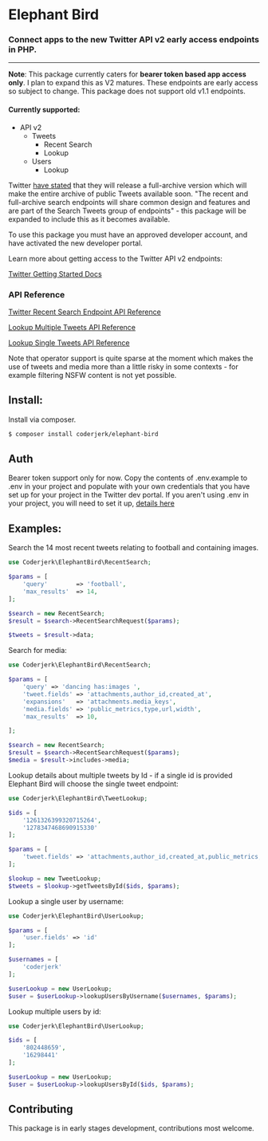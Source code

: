 # Elephant Bird

### Connect apps to the new Twitter API v2 early access endpoints in PHP.

---

**Note**: This package currently caters for **bearer token based app access only**. I plan to expand this as V2 matures. These endpoints are early access so subject to change. This package does not support old v1.1 endpoints.

#### Currently supported:

-   API v2
    -   Tweets
        -   Recent Search
        -   Lookup
    -   Users
        -   Lookup

Twitter [have stated](https://developer.twitter.com/en/docs/twitter-api/tweets/search/introduction) that they will release a full-archive version which will make the entire archive of public Tweets available soon. "The recent and full-archive search endpoints will share common design and features and are part of the Search Tweets group of endpoints" - this package will be expanded to include this as it becomes available.

To use this package you must have an approved developer account, and have activated the new developer portal.

Learn more about getting access to the Twitter API v2 endpoints:

[Twitter Getting Started Docs](https://developer.twitter.com/en/docs/twitter-api/getting-started/guide)

### API Reference

[Twitter Recent Search Endpoint API Reference](https://developer.twitter.com/en/docs/twitter-api/tweets/search/api-reference/get-tweets-search-recent)

[Lookup Multiple Tweets API Reference](https://developer.twitter.com/en/docs/twitter-api/tweets/lookup/api-reference/get-tweets)

[Lookup Single Tweets API Reference](https://developer.twitter.com/en/docs/twitter-api/tweets/lookup/api-reference/get-tweets-id)

Note that operator support is quite sparse at the moment which makes the use of tweets and media more than a little risky in some contexts - for example filtering NSFW content is not yet possible.

## Install:

Install via composer.

```bash
$ composer install coderjerk/elephant-bird
```

## Auth

Bearer token support only for now. Copy the contents of .env.example to .env in your project and populate with your own credentials that you have set up for your project in the Twitter dev portal. If you aren't using .env in your project, you will need to set it up, [details here](https://github.com/vlucas/phpdotenv)

## Examples:

Search the 14 most recent tweets relating to football and containing images.

```php
use Coderjerk\ElephantBird\RecentSearch;

$params = [
    'query'        => 'football',
    'max_results'  => 14,
];

$search = new RecentSearch;
$result = $search->RecentSearchRequest($params);

$tweets = $result->data;

```

Search for media:

```php
use Coderjerk\ElephantBird\RecentSearch;

$params = [
    'query' => 'dancing has:images ',
    'tweet.fields' => 'attachments,author_id,created_at',
    'expansions'   => 'attachments.media_keys',
    'media.fields' => 'public_metrics,type,url,width',
    'max_results'  => 10,

];

$search = new RecentSearch;
$result = $search->RecentSearchRequest($params);
$media = $result->includes->media;

```

Lookup details about multiple tweets by Id - if a single id is provided Elephant Bird will choose the single tweet endpoint:

```php
use Coderjerk\ElephantBird\TweetLookup;

$ids = [
    '1261326399320715264',
    '1278347468690915330'
];

$params = [
    'tweet.fields' => 'attachments,author_id,created_at,public_metrics,source'
];

$lookup = new TweetLookup;
$tweets = $lookup->getTweetsById($ids, $params);
```

Lookup a single user by username:

```php
use Coderjerk\ElephantBird\UserLookup;

$params = [
    'user.fields' => 'id'
];

$usernames = [
    'coderjerk'
];

$userLookup = new UserLookup;
$user = $userLookup->lookupUsersByUsername($usernames, $params);

```

Lookup multiple users by id:

```php
use Coderjerk\ElephantBird\UserLookup;

$ids = [
    '802448659',
    '16298441'
];

$userLookup = new UserLookup;
$user = $userLookup->lookupUsersById($ids, $params);
```

## Contributing

This package is in early stages development, contributions most welcome.
